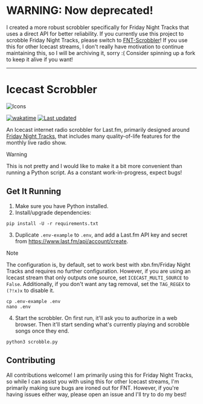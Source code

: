 # WARNING: Now deprecated!
I created a more robust scrobbler specifically for Friday Night Tracks that uses a direct API for better reliability. If you currently use this project to scrobble Friday Night Tracks, please switch to [FNT-Scrobbler](https://github.com/burritosoftware/FNT-Scrobbler)! If you use this for other Icecast streams, I don't really have motivation to continue maintaining this, so I will be archiving it, sorry :( Consider spinning up a fork to keep it alive if you want!

---

# Icecast Scrobbler
![Icons](https://skillicons.dev/icons?i=py)

[![wakatime](https://wakatime.com/badge/github/burritosoftware/Icecast-Scrobbler.svg)](https://wakatime.com/badge/github/burritosoftware/Icecast-Scrobbler) [![Last updated](https://img.shields.io/github/last-commit/burritosoftware/Icecast-Scrobbler/master?logo=github&label=last%20updated)](https://github.com/burritosoftware/Icecast-Scrobbler/commits/master)

An Icecast internet radio scrobbler for Last.fm, primarily designed around [Friday Night Tracks](https://fridaynighttracks.com), that includes many quality-of-life features for the monthly live radio show.

> [!WARNING]  
> This is not pretty and I would like to make it a bit more convenient than running a Python script. As a constant work-in-progress, expect bugs!

## Get It Running
1. Make sure you have Python installed.
2. Install/upgrade dependencies:
```
pip install -U -r requirements.txt
```
3. Duplicate `.env-example` to `.env`, and add a Last.fm API key and secret from https://www.last.fm/api/account/create.
> [!NOTE]  
> The configuration is, by default, set to work best with xbn.fm/Friday Night Tracks and requires no further configuration. However, if you are using an Icecast stream that only outputs one source, set `ICECAST_MULTI_SOURCE` to `False`. Additionally, if you don't want any tag removal, set the `TAG_REGEX` to `(?!x)x` to disable it.
```
cp .env-example .env
nano .env
```
4. Start the scrobbler. On first run, it'll ask you to authorize in a web browser. Then it'll start sending what's currently playing and scrobble songs once they end.
```
python3 scrobble.py
```

## Contributing
All contributions welcome! I am primarily using this for Friday Night Tracks, so while I can assist you with using this for other Icecast streams, I'm primarily making sure bugs are ironed out for FNT. However, if you're having issues either way, please open an issue and I'll try to do my best!